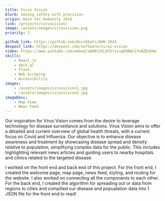 ```yaml
---
title: Virus Vision
blurb: Seeing safety with precision
origin: Hack for Humanity 2024
link: /projects/virusvision/
image: /assets/images/virusvision.png
priority: 3

github_link: https://github.com/AnishKatr/H4H-2024
devpost_link: https://devpost.com/software/virus-vision
video: https://www.youtube.com/embed/aQH0t2VLbYU?si=gAdBNx1fnNZDiKHe
skills:
    - React.js
    - deck.gl
    - Flask
    - Web Scraping
    - Accessibility
images:
    - /assets/images/virusvision1.jpg
    - /assets/images/virusvision2.jpg
imageDesc:
    - Map View
    - News Feed
---
```


Our inspiration for Virus Vision comes from the desire to leverage technology for disease surveillance and solutions. Virus Vision aims to offer a detailed and current overview of global health threats, with a current focus on Covid and Influenza. Our objective is to enhance disease awareness and treatment by showcasing disease spread and density relative to population, simplifying complex data for the public. This includes highlighting relevant news articles and guiding users to nearby hospitals and clinics related to the targeted disease.

I worked on the front end and back end of this project. For the front end, I created the welcome page, map page, news feed, styling, and routing for the website. I also worked on connecting all the components to each other. For the back end, I created the algorithm for spreading out or data from regions to cities and compilied our disease and popualation data into 1 JSON file for the front end to read!
